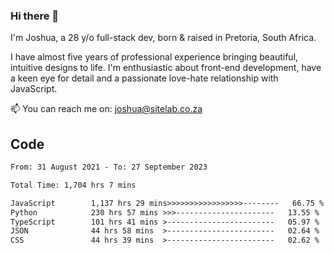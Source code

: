 ### Hi there 👋

I'm Joshua, a 28 y/o full-stack dev, born & raised in Pretoria, South Africa. 

I have almost five years of professional experience bringing beautiful, intuitive designs to life. I'm enthusiastic about front-end development, have a keen eye for detail and a passionate love-hate relationship with JavaScript.

📫 You can reach me on: joshua@sitelab.co.za

## **Code**

<!--START_SECTION:waka-->

```txt
From: 31 August 2021 - To: 27 September 2023

Total Time: 1,704 hrs 7 mins

JavaScript        1,137 hrs 29 mins>>>>>>>>>>>>>>>>>--------   66.75 %
Python            230 hrs 57 mins >>>----------------------   13.55 %
TypeScript        101 hrs 41 mins >------------------------   05.97 %
JSON              44 hrs 58 mins  >------------------------   02.64 %
CSS               44 hrs 39 mins  >------------------------   02.62 %
```

<!--END_SECTION:waka-->
